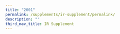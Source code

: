 ```yaml
---
title: "2001"
permalink: /supplements/ir-supplement/permalink/
description: ""
third_nav_title: IR Supplement
---
```

